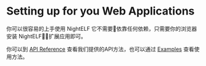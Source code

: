 # Setting up for you Web Applications

你可以很容易的上手使用 NightELF 它不需要依靠任何依赖，只需要你的浏览器安装 NightELF扩展应用即可。

你可以到 [API Reference](ApiReference/ApiReference.md) 查看我们提供的API方法，也可以通过 [Examples](../Examples/Examples.md) 查看使用方法。

